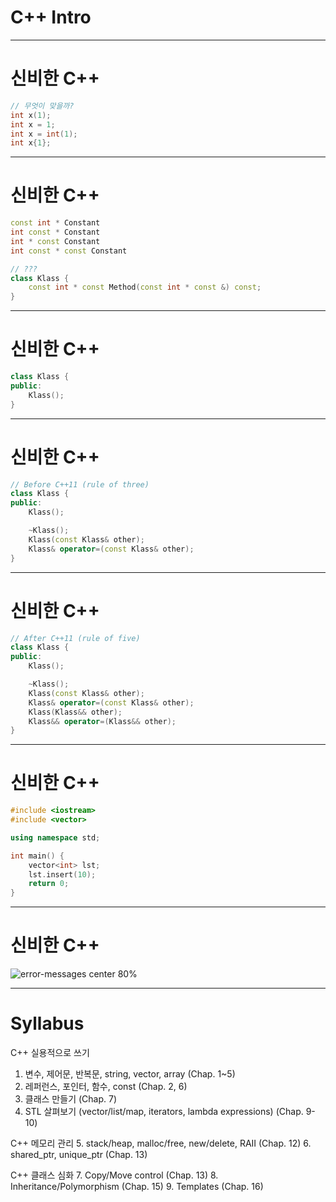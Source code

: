 # C++ Intro
---------------

# 신비한 C++

```cpp
// 무엇이 맞을까?
int x(1);
int x = 1;
int x = int(1);
int x{1};
```
---

# 신비한 C++

```cpp
const int * Constant
int const * Constant
int * const Constant
int const * const Constant
```

```cpp
// ???
class Klass {
    const int * const Method(const int * const &) const;
}
```

---

# 신비한 C++

```cpp
class Klass {
public:
    Klass();
}
```

---

# 신비한 C++

```cpp
// Before C++11 (rule of three)
class Klass {
public:
    Klass();

    ~Klass();
    Klass(const Klass& other);
    Klass& operator=(const Klass& other);
}
```

---

# 신비한 C++

```cpp
// After C++11 (rule of five)
class Klass {
public:
    Klass();

    ~Klass();
    Klass(const Klass& other);
    Klass& operator=(const Klass& other);
    Klass(Klass&& other);
    Klass&& operator=(Klass&& other);
}
```

---

# 신비한 C++

```cpp
#include <iostream>
#include <vector>

using namespace std;

int main() {
    vector<int> lst;
    lst.insert(10);
    return 0;
}
```

---

# 신비한 C++

![error-messages center 80%](/home/lasagnaphil/scsc/cpp-sig/stl-error-messages.png)

---

# Syllabus

C++ 실용적으로 쓰기
1. 변수, 제어문, 반복문, string, vector, array (Chap. 1~5)
2. 레퍼런스, 포인터, 함수, const (Chap. 2, 6)
3. 클래스 만들기 (Chap. 7)
4. STL 살펴보기 (vector/list/map, iterators, lambda expressions) (Chap. 9-10)

C++ 메모리 관리
5. stack/heap, malloc/free, new/delete, RAII (Chap. 12)
6. shared_ptr, unique_ptr (Chap. 13)

C++ 클래스 심화
7. Copy/Move control (Chap. 13)
8. Inheritance/Polymorphism (Chap. 15)
9. Templates (Chap. 16)



